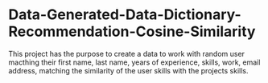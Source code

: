 # Data-Generated-Data-Dictionary-Recommendation-Cosine-Similarity

This project has the purpose to create a data to work with random user macthing their first name, last name, years of experience, skills, work, email address, matching the similarity of the user skills with the projects skills.
